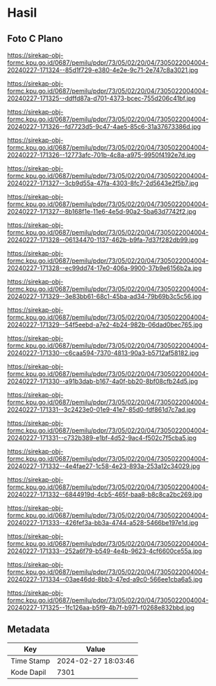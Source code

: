 # Hasil

## Foto C Plano

https://sirekap-obj-formc.kpu.go.id/0687/pemilu/pdpr/73/05/02/20/04/7305022004004-20240227-171324--85d1f729-e380-4e2e-9c71-2e747c8a3021.jpg

https://sirekap-obj-formc.kpu.go.id/0687/pemilu/pdpr/73/05/02/20/04/7305022004004-20240227-171325--ddffd87a-d701-4373-bcec-755d206c41bf.jpg

https://sirekap-obj-formc.kpu.go.id/0687/pemilu/pdpr/73/05/02/20/04/7305022004004-20240227-171326--fd7723d5-9c47-4ae5-85c6-31a37673386d.jpg

https://sirekap-obj-formc.kpu.go.id/0687/pemilu/pdpr/73/05/02/20/04/7305022004004-20240227-171326--12773afc-701b-4c8a-a975-9950f4192e7d.jpg

https://sirekap-obj-formc.kpu.go.id/0687/pemilu/pdpr/73/05/02/20/04/7305022004004-20240227-171327--3cb9d55a-47fa-4303-8fc7-2d5643e2f5b7.jpg

https://sirekap-obj-formc.kpu.go.id/0687/pemilu/pdpr/73/05/02/20/04/7305022004004-20240227-171327--8b168f1e-11e6-4e5d-90a2-5ba63d7742f2.jpg

https://sirekap-obj-formc.kpu.go.id/0687/pemilu/pdpr/73/05/02/20/04/7305022004004-20240227-171328--06134470-1137-462b-b9fa-7d37f282db99.jpg

https://sirekap-obj-formc.kpu.go.id/0687/pemilu/pdpr/73/05/02/20/04/7305022004004-20240227-171328--ec99dd74-17e0-406a-9900-37b9e6156b2a.jpg

https://sirekap-obj-formc.kpu.go.id/0687/pemilu/pdpr/73/05/02/20/04/7305022004004-20240227-171329--3e83bb61-68c1-45ba-ad34-79b69b3c5c56.jpg

https://sirekap-obj-formc.kpu.go.id/0687/pemilu/pdpr/73/05/02/20/04/7305022004004-20240227-171329--54f5eebd-a7e2-4b24-982b-06dad0bec765.jpg

https://sirekap-obj-formc.kpu.go.id/0687/pemilu/pdpr/73/05/02/20/04/7305022004004-20240227-171330--c6caa594-7370-4813-90a3-b5712af58182.jpg

https://sirekap-obj-formc.kpu.go.id/0687/pemilu/pdpr/73/05/02/20/04/7305022004004-20240227-171330--a91b3dab-b167-4a0f-bb20-8bf08cfb24d5.jpg

https://sirekap-obj-formc.kpu.go.id/0687/pemilu/pdpr/73/05/02/20/04/7305022004004-20240227-171331--3c2423e0-01e9-41e7-85d0-fdf861d7c7ad.jpg

https://sirekap-obj-formc.kpu.go.id/0687/pemilu/pdpr/73/05/02/20/04/7305022004004-20240227-171331--c732b389-e1bf-4d52-9ac4-f502c7f5cba5.jpg

https://sirekap-obj-formc.kpu.go.id/0687/pemilu/pdpr/73/05/02/20/04/7305022004004-20240227-171332--4e4fae27-1c58-4e23-893a-253a12c34029.jpg

https://sirekap-obj-formc.kpu.go.id/0687/pemilu/pdpr/73/05/02/20/04/7305022004004-20240227-171332--6844919d-4cb5-465f-baa8-b8c8ca2bc269.jpg

https://sirekap-obj-formc.kpu.go.id/0687/pemilu/pdpr/73/05/02/20/04/7305022004004-20240227-171333--426fef3a-bb3a-4744-a528-5466be197e1d.jpg

https://sirekap-obj-formc.kpu.go.id/0687/pemilu/pdpr/73/05/02/20/04/7305022004004-20240227-171333--252a6f79-b549-4e4b-9623-4cf6600ce55a.jpg

https://sirekap-obj-formc.kpu.go.id/0687/pemilu/pdpr/73/05/02/20/04/7305022004004-20240227-171334--03ae46dd-8bb3-47ed-a9c0-566ee1cba6a5.jpg

https://sirekap-obj-formc.kpu.go.id/0687/pemilu/pdpr/73/05/02/20/04/7305022004004-20240227-171325--1fc126aa-b5f9-4b7f-b971-f0268e832bbd.jpg


## Metadata

| Key        | Value               |
| ---------- | ------------------- |
| Time Stamp | 2024-02-27 18:03:46 |
| Kode Dapil | 7301                |



